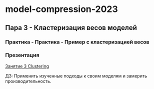 # model-compression-2023
## Пара 3 - Кластеризация весов моделей

### Практика - Практика - Пример с кластеризацией весов

### Презентация
[Занятие 3 Clustering](https://docs.google.com/presentation/d/1Cjqeu4SxZuUteqSc6xaUMOePWA2H2hdpANJ5_p7kFB8/edit?usp=sharing)

ДЗ: Применить изученные подходы к своим моделям и замерить производительность.
	

